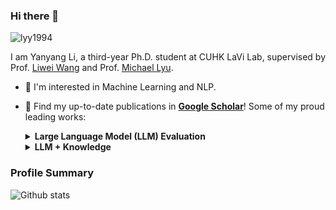 ### Hi there 👋

<!--
**lyy1994/lyy1994** is a ✨ _special_ ✨ repository because its `README.md` (this file) appears on your GitHub profile.

Here are some ideas to get you started:

- 🔭 I’m currently working on ...
- 🌱 I’m currently learning ...
- 👯 I’m looking to collaborate on ...
- 🤔 I’m looking for help with ...
- 💬 Ask me about ...
- 📫 How to reach me: ...
- 😄 Pronouns: ...
- ⚡ Fun fact: ...
-->

<p align="left"> <img src="https://komarev.com/ghpvc/?username=lyy1994" alt="lyy1994" /> </p>

I am Yanyang Li, a third-year Ph.D. student at CUHK LaVi Lab, supervised by Prof. [Liwei Wang](https://lwwangcse.github.io/) and Prof. [Michael Lyu](https://www.cse.cuhk.edu.hk/lyu/).

- 🔭 I'm interested in Machine Learning and NLP.
- 🌱 Find my up-to-date publications in [**Google Scholar**](https://scholar.google.com/citations?user=bojU9LoAAAAJ)! Some of my proud leading works:
  
  <details><summary><b>Large Language Model (LLM) Evaluation</b></summary>
  
  * [CLEVA [EMNLP 2023 Demo]](https://github.com/LaVi-Lab/CLEVA): a Chinese LLM evaluation platform with significant efforts in building a comprehensive taxonomy, preventing data contamination and standardizing evaluation workflow.
  </details>
  
  <details><summary><b>LLM + Knowledge</b></summary>
    
  * [PLATO-KAG+ [EMNLP 2022]](https://github.com/lyy1994/PLM_as_KB): investigating knowledge learn by LLM and how it could be applied to downstream tasks explictly.
  </details>

### Profile Summary

![Github stats](https://github-readme-stats.vercel.app/api?username=lyy1994&show_icons=true)
